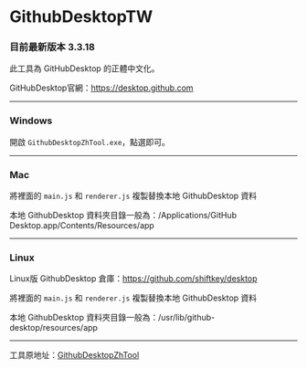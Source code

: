# GithubDesktopTW

### 目前最新版本 3.3.18

此工具為 GitHubDesktop 的正體中文化。

GitHubDesktop官網：https://desktop.github.com

---

### Windows

開啟 `GithubDesktopZhTool.exe`，點選即可。

---

### Mac

將裡面的 `main.js` 和 `renderer.js` 複製替換本地 GithubDesktop 資料

本地 GithubDesktop 資料夾目錄一般為：/Applications/GitHub Desktop.app/Contents/Resources/app

---

### Linux

Linux版 GithubDesktop 倉庫：https://github.com/shiftkey/desktop

將裡面的 `main.js` 和 `renderer.js` 複製替換本地 GithubDesktop 資料

本地 GithubDesktop 資料夾目錄一般為：/usr/lib/github-desktop/resources/app

---

工具原地址：[GithubDesktopZhTool](https://github.com/robotze/GithubDesktopZhTool)